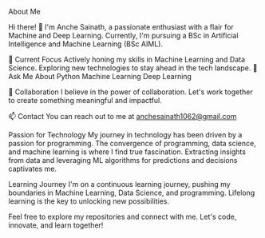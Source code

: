 About Me

Hi there! 👋 I'm Anche Sainath, a passionate enthusiast with a flair for Machine and Deep Learning. Currently, I'm pursuing a BSc in Artificial Intelligence and Machine Learning (BSc AIML).

🔭 Current Focus
Actively honing my skills in Machine Learning and Data Science.
Exploring new technologies to stay ahead in the tech landscape.
💬 Ask Me About
Python
Machine Learning
Deep Learning

👥 Collaboration
I believe in the power of collaboration. Let's work together to create something meaningful and impactful.

📫 Contact
You can reach out to me at anchesainath1062@gmail.com

Passion for Technology
My journey in technology has been driven by a passion for programming. The convergence of programming, data science, and machine learning is where I find true fascination. Extracting insights from data and leveraging ML algorithms for predictions and decisions captivates me.

Learning Journey
I'm on a continuous learning journey, pushing my boundaries in Machine Learning, Data Science, and programming. Lifelong learning is the key to unlocking new possibilities.

Feel free to explore my repositories and connect with me. Let's code, innovate, and learn together!

